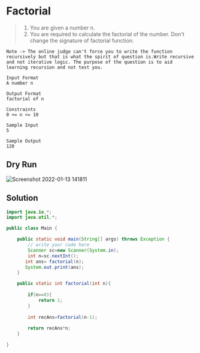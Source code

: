 # Factorial

> 1. You are given a number n.
> 2. You are required to calculate the factorial of the number. Don't change the signature of factorial function.

```text
Note -> The online judge can't force you to write the function recursively but that is what the spirit of question is.Write recursive and not iterative logic. The purpose of the question is to aid learning recursion and not test you.

Input Format
A number n

Output Format
factorial of n

Constraints
0 <= n <= 10

Sample Input
5

Sample Output
120
```
## Dry Run
![Screenshot 2022-01-13 141811](https://user-images.githubusercontent.com/64803628/149296722-2e5f2014-cb9b-4fd1-b7d2-edb2ba526b77.png)

## Solution
```java
import java.io.*;
import java.util.*;

public class Main {

    public static void main(String[] args) throws Exception {
        // write your code here
        Scanner sc=new Scanner(System.in);
        int n=sc.nextInt();
       int ans= factorial(n);
       System.out.print(ans);
    }

    public static int factorial(int n){
        
        if(n==0){
            return 1;
        }
        
        int recAns=factorial(n-1);
        
        return recAns*n;
    }

}
```
